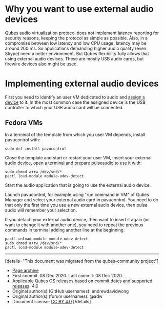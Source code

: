 # Why you want to use external audio devices

Qubes audio virtualization protocol does not implement latency reporting for security reasons, keeping the protocol as simple as possible. Also, in a compromise between low latency and low CPU usage, latency may be around 200 ms. So applications demanding higher audio quality (even Skype) need a better environment. But Qubes flexibility fully allows that using external audio devices. These are mostly USB audio cards, but firewire devices also might be used.

# Implementing external audio devices

First you need to identify an user VM dedicated to audio and [assign a device](https://www.qubes-os.org/doc/AssigningDevices) to it. In the most common case the assigned device is the USB controller to which your USB audio card will be connected.

## Fedora VMs

In a terminal of the template from which you user VM depends, install pavucontrol with:

```
sudo dnf install pavucontrol
```

Close the template and start or restart your user VM, insert your external audio device, open a terminal and prepare pulseaudio to use it with:

```
sudo chmod a+rw /dev/snd/*
pactl load-module module-udev-detect
```

Start the audio application that is going to use the external audio device.

Launch pavucontrol, for example using "run command in VM" of Qubes Manager and select your external audio card in pavucontrol. You need to do that only the first time you use a new external audio device, then pulse audio will remember your selection.

If you detach your external audio device, then want to insert it again (or want to change it with another one), you need to repeat the previous commands in terminal adding another line at the beginning:

```
pactl unload-module module-udev-detect
sudo chmod a+rw /dev/snd/*
pactl load-module module-udev-detect
```

------------------------------------------------------------------------

[details="This document was migrated from the qubes-community project"]
- [Page archive](https://github.com/Qubes-Community/Contents/blob/master/docs/configuration/external-audio.md)
- First commit: 08 Dec 2020. Last commit: 08 Dec 2020.
- Applicable Qubes OS releases based on commit dates and [supported releases](https://www.qubes-os.org/doc/supported-releases/): 4.0
- Original author(s) (GitHub usernames): andrewdavidwong
- Original author(s) (forum usernames): @adw
- Document license: [CC BY 4.0](https://creativecommons.org/licenses/by/4.0/)
[/details]

<div data-theme-toc="true"> </div>